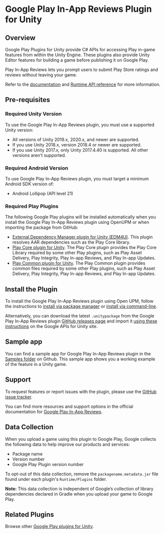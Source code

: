 # Google Play In-App Reviews Plugin for Unity

## Overview

Google Play Plugins for Unity provide C# APIs for accessing Play in-game features from within the Unity Engine. These plugins also provide Unity Editor features for building a game before publishing it on Google Play.  

Play In-App Reviews lets you prompt users to submit Play Store ratings and reviews without leaving your game.

Refer to the [documentation](https://developer.android.com/guide/playcore/in-app-review/unity) and [Runtime API reference](https://developer.android.com/reference/unity/namespace/Google/Play/Review) for more information.

## Pre-requisites

### Required Unity Version

To use the Google Play In-App Reviews plugin, you must use a supported Unity version:

- All versions of Unity 2019.x, 2020.x, and newer are supported.
- If you use Unity 2018.x, version 2018.4 or newer are supported.
- If you use Unity 2017.x, only Unity 2017.4.40 is supported. All other versions aren't supported.

### Required Android Version
To use Google Play In-App Reviews plugin, you must target a minimum Android SDK version of:

- Android Lollipop (API level 21)

### Required Play Plugins

The following Google Play plugins will be installed automatically when you install the Google Play In-App Reviews plugin using OpenUPM or when importing the package from GitHub:

- [External Dependency Manager plugin for Unity (EDM4U)](https://github.com/googlesamples/unity-jar-resolver). This plugin resolves AAR dependencies such as the Play Core library.
- [Play Core plugin for Unity](https://github.com/google/play-core-unity). The Play Core plugin provides the Play Core Library required by some other Play plugins, such as Play Asset Delivery, Play Integrity, Play In-app Reviews, and Play In-app Updates.
- [Play Common plugin for Unity](https://github.com/google/play-common-unity). The Play Common plugin provides common files required by some other Play plugins, such as Play Asset Delivery, Play Integrity, Play In-app Reviews, and Play In-app Updates.

## Install the Plugin

To install the Google Play In-App Reviews plugin using Open UPM, follow the instructions to [install via package manager](https://openupm.com/packages/com.google.play.review/#modal-manualinstallation) or [install via command-line](https://openupm.com/packages/com.google.play.review/#modal-commandlinetool).

Alternatively, you can download the latest `.unitypackage` from the Google Play In-App Reviews plugin [GitHub releases page](https://github.com/google/play-in-app-reviews-unity/releases) and import it [using these instructions](https://developers.google.com/unity/instructions#install-unitypackage) on the Google APIs for Unity site.

## Sample app
You can find a sample app for Google Play In-App Reviews plugin in the [Samples folder](https://github.com/google/play-in-app-reviews-unity/tree/main/Samples) on Github. This sample app shows you a working example of the feature in a Unity game.

## Support

To request features or report issues with the plugin, please use the [GitHub issue tracker](https://github.com/google/play-in-app-reviews-unity/issues).

You can find more resources and support options in the official documentation for [Google Play In-App Reviews](https://developer.android.com/guide/playcore/in-app-review).

## Data Collection

When you upload a game using this plugin to Google Play, Google collects the following data to help improve our products and services:

- Package name
- Version number
- Google Play Plugin version number

To opt-out of this data collection, remove the `packagename.metadata.jar` file found under each plugin's `Runtime/Plugins` folder.

**Note:** This data collection is independent of Google’s collection of library dependencies declared in Gradle when you upload your game to Google Play.

## Related Plugins

Browse other [Google Play plugins for Unity](https://developers.google.com/unity/packages#google_play).
